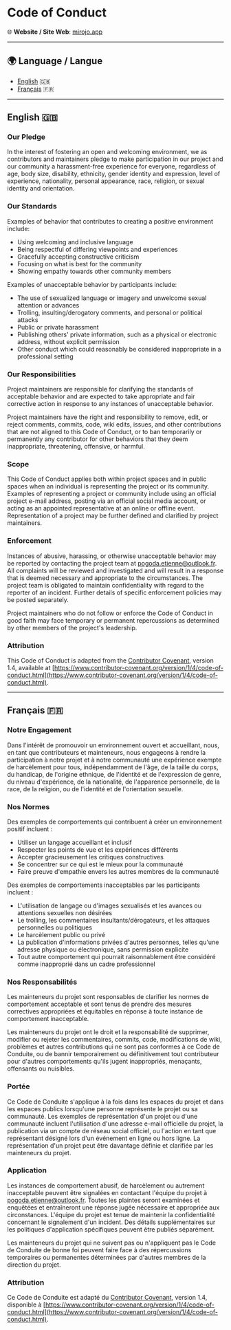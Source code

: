 # Code of Conduct

🌐 **Website / Site Web**: [mirojo.app](https://mirojo.app)

---

## 🌍 Language / Langue

- [English](#english) 🇬🇧
- [Français](#français) 🇫🇷

---

<a name="english"></a>

## English 🇬🇧

### Our Pledge

In the interest of fostering an open and welcoming environment, we as contributors and maintainers pledge to make participation in our project and our community a harassment-free experience for everyone, regardless of age, body size, disability, ethnicity, gender identity and expression, level of experience, nationality, personal appearance, race, religion, or sexual identity and orientation.

### Our Standards

Examples of behavior that contributes to creating a positive environment include:

- Using welcoming and inclusive language
- Being respectful of differing viewpoints and experiences
- Gracefully accepting constructive criticism
- Focusing on what is best for the community
- Showing empathy towards other community members

Examples of unacceptable behavior by participants include:

- The use of sexualized language or imagery and unwelcome sexual attention or advances
- Trolling, insulting/derogatory comments, and personal or political attacks
- Public or private harassment
- Publishing others' private information, such as a physical or electronic address, without explicit permission
- Other conduct which could reasonably be considered inappropriate in a professional setting

### Our Responsibilities

Project maintainers are responsible for clarifying the standards of acceptable behavior and are expected to take appropriate and fair corrective action in response to any instances of unacceptable behavior.

Project maintainers have the right and responsibility to remove, edit, or reject comments, commits, code, wiki edits, issues, and other contributions that are not aligned to this Code of Conduct, or to ban temporarily or permanently any contributor for other behaviors that they deem inappropriate, threatening, offensive, or harmful.

### Scope

This Code of Conduct applies both within project spaces and in public spaces when an individual is representing the project or its community. Examples of representing a project or community include using an official project e-mail address, posting via an official social media account, or acting as an appointed representative at an online or offline event. Representation of a project may be further defined and clarified by project maintainers.

### Enforcement

Instances of abusive, harassing, or otherwise unacceptable behavior may be reported by contacting the project team at [pogoda.etienne@outlook.fr](mailto:pogoda.etienne@outlook.fr). All complaints will be reviewed and investigated and will result in a response that is deemed necessary and appropriate to the circumstances. The project team is obligated to maintain confidentiality with regard to the reporter of an incident. Further details of specific enforcement policies may be posted separately.

Project maintainers who do not follow or enforce the Code of Conduct in good faith may face temporary or permanent repercussions as determined by other members of the project's leadership.

### Attribution

This Code of Conduct is adapted from the [Contributor Covenant](https://www.contributor-covenant.org), version 1.4, available at [https://www.contributor-covenant.org/version/1/4/code-of-conduct.html](https://www.contributor-covenant.org/version/1/4/code-of-conduct.html).

---

<a name="français"></a>

## Français 🇫🇷

### Notre Engagement

Dans l'intérêt de promouvoir un environnement ouvert et accueillant, nous, en tant que contributeurs et mainteneurs, nous engageons à rendre la participation à notre projet et à notre communauté une expérience exempte de harcèlement pour tous, indépendamment de l'âge, de la taille du corps, du handicap, de l'origine ethnique, de l'identité et de l'expression de genre, du niveau d'expérience, de la nationalité, de l'apparence personnelle, de la race, de la religion, ou de l'identité et de l'orientation sexuelle.

### Nos Normes

Des exemples de comportements qui contribuent à créer un environnement positif incluent :

- Utiliser un langage accueillant et inclusif
- Respecter les points de vue et les expériences différents
- Accepter gracieusement les critiques constructives
- Se concentrer sur ce qui est le mieux pour la communauté
- Faire preuve d'empathie envers les autres membres de la communauté

Des exemples de comportements inacceptables par les participants incluent :

- L'utilisation de langage ou d'images sexualisés et les avances ou attentions sexuelles non désirées
- Le trolling, les commentaires insultants/dérogateurs, et les attaques personnelles ou politiques
- Le harcèlement public ou privé
- La publication d'informations privées d'autres personnes, telles qu'une adresse physique ou électronique, sans permission explicite
- Tout autre comportement qui pourrait raisonnablement être considéré comme inapproprié dans un cadre professionnel

### Nos Responsabilités

Les mainteneurs du projet sont responsables de clarifier les normes de comportement acceptable et sont tenus de prendre des mesures correctives appropriées et équitables en réponse à toute instance de comportement inacceptable.

Les mainteneurs du projet ont le droit et la responsabilité de supprimer, modifier ou rejeter les commentaires, commits, code, modifications de wiki, problèmes et autres contributions qui ne sont pas conformes à ce Code de Conduite, ou de bannir temporairement ou définitivement tout contributeur pour d'autres comportements qu'ils jugent inappropriés, menaçants, offensants ou nuisibles.

### Portée

Ce Code de Conduite s'applique à la fois dans les espaces du projet et dans les espaces publics lorsqu'une personne représente le projet ou sa communauté. Les exemples de représentation d'un projet ou d'une communauté incluent l'utilisation d'une adresse e-mail officielle du projet, la publication via un compte de réseau social officiel, ou l'action en tant que représentant désigné lors d'un événement en ligne ou hors ligne. La représentation d'un projet peut être davantage définie et clarifiée par les mainteneurs du projet.

### Application

Les instances de comportement abusif, de harcèlement ou autrement inacceptable peuvent être signalées en contactant l'équipe du projet à [pogoda.etienne@outlook.fr](mailto:pogoda.etienne@outlook.fr). Toutes les plaintes seront examinées et enquêtées et entraîneront une réponse jugée nécessaire et appropriée aux circonstances. L'équipe du projet est tenue de maintenir la confidentialité concernant le signalement d'un incident. Des détails supplémentaires sur les politiques d'application spécifiques peuvent être publiés séparément.

Les mainteneurs du projet qui ne suivent pas ou n'appliquent pas le Code de Conduite de bonne foi peuvent faire face à des répercussions temporaires ou permanentes déterminées par d'autres membres de la direction du projet.

### Attribution

Ce Code de Conduite est adapté du [Contributor Covenant](https://www.contributor-covenant.org), version 1.4, disponible à [https://www.contributor-covenant.org/version/1/4/code-of-conduct.html](https://www.contributor-covenant.org/version/1/4/code-of-conduct.html).
